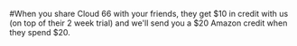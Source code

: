 #When you share Cloud 66 with your friends, they get $10 in credit with us (on top of their 2 week trial) and we'll send you a $20 Amazon credit when they spend $20.

